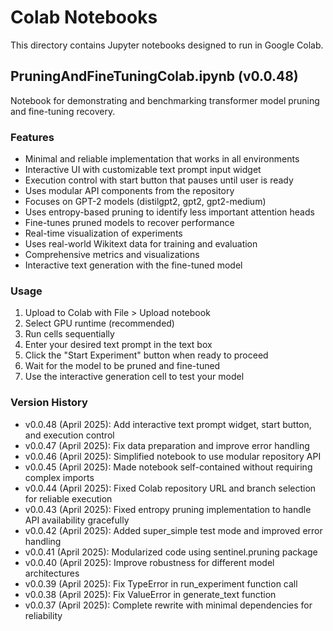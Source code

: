 # Colab Notebooks

This directory contains Jupyter notebooks designed to run in Google Colab.

## PruningAndFineTuningColab.ipynb (v0.0.48)

Notebook for demonstrating and benchmarking transformer model pruning and fine-tuning recovery.

### Features
- Minimal and reliable implementation that works in all environments
- Interactive UI with customizable text prompt input widget
- Execution control with start button that pauses until user is ready
- Uses modular API components from the repository
- Focuses on GPT-2 models (distilgpt2, gpt2, gpt2-medium)
- Uses entropy-based pruning to identify less important attention heads
- Fine-tunes pruned models to recover performance
- Real-time visualization of experiments
- Uses real-world Wikitext data for training and evaluation
- Comprehensive metrics and visualizations
- Interactive text generation with the fine-tuned model

### Usage
1. Upload to Colab with File > Upload notebook
2. Select GPU runtime (recommended)
3. Run cells sequentially 
4. Enter your desired text prompt in the text box
5. Click the "Start Experiment" button when ready to proceed
6. Wait for the model to be pruned and fine-tuned
7. Use the interactive generation cell to test your model

### Version History
- v0.0.48 (April 2025): Add interactive text prompt widget, start button, and execution control
- v0.0.47 (April 2025): Fix data preparation and improve error handling
- v0.0.46 (April 2025): Simplified notebook to use modular repository API
- v0.0.45 (April 2025): Made notebook self-contained without requiring complex imports
- v0.0.44 (April 2025): Fixed Colab repository URL and branch selection for reliable execution
- v0.0.43 (April 2025): Fixed entropy pruning implementation to handle API availability gracefully
- v0.0.42 (April 2025): Added super_simple test mode and improved error handling
- v0.0.41 (April 2025): Modularized code using sentinel.pruning package
- v0.0.40 (April 2025): Improve robustness for different model architectures
- v0.0.39 (April 2025): Fix TypeError in run_experiment function call
- v0.0.38 (April 2025): Fix ValueError in generate_text function
- v0.0.37 (April 2025): Complete rewrite with minimal dependencies for reliability